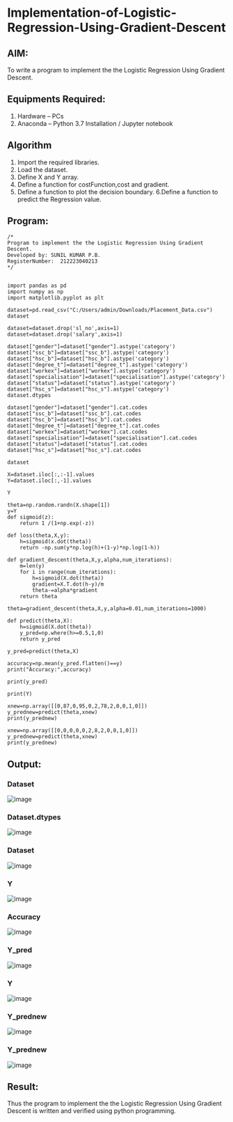 # Implementation-of-Logistic-Regression-Using-Gradient-Descent

## AIM:
To write a program to implement the the Logistic Regression Using Gradient Descent.

## Equipments Required:
1. Hardware – PCs
2. Anaconda – Python 3.7 Installation / Jupyter notebook

## Algorithm
1. Import the required libraries.
2. Load the dataset.
3. Define X and Y array.
4. Define a function for costFunction,cost and gradient.
5. Define a function to plot the decision boundary. 6.Define a function to predict the 
   Regression value.

## Program:
```
/*
Program to implement the the Logistic Regression Using Gradient Descent.
Developed by: SUNIL KUMAR P.B.
RegisterNumber:  212223040213
*/


import pandas as pd
import numpy as np
import matplotlib.pyplot as plt

dataset=pd.read_csv("C:/Users/admin/Downloads/Placement_Data.csv")
dataset

dataset=dataset.drop('sl_no',axis=1)
dataset=dataset.drop('salary',axis=1)

dataset["gender"]=dataset["gender"].astype('category')
dataset["ssc_b"]=dataset["ssc_b"].astype('category')
dataset["hsc_b"]=dataset["hsc_b"].astype('category')
dataset["degree_t"]=dataset["degree_t"].astype('category')
dataset["workex"]=dataset["workex"].astype('category')
dataset["specialisation"]=dataset["specialisation"].astype('category')
dataset["status"]=dataset["status"].astype('category')
dataset["hsc_s"]=dataset["hsc_s"].astype('category')
dataset.dtypes

dataset["gender"]=dataset["gender"].cat.codes
dataset["ssc_b"]=dataset["ssc_b"].cat.codes
dataset["hsc_b"]=dataset["hsc_b"].cat.codes
dataset["degree_t"]=dataset["degree_t"].cat.codes
dataset["workex"]=dataset["workex"].cat.codes
dataset["specialisation"]=dataset["specialisation"].cat.codes
dataset["status"]=dataset["status"].cat.codes
dataset["hsc_s"]=dataset["hsc_s"].cat.codes

dataset

X=dataset.iloc[:,:-1].values
Y=dataset.iloc[:,-1].values

Y

theta=np.random.randn(X.shape[1])
y=Y
def sigmoid(z):
    return 1 /(1+np.exp(-z))

def loss(theta,X,y):
    h=sigmoid(x.dot(theta))
    return -np.sum(y*np.log(h)+(1-y)*np.log(1-h))

def gradient_descent(theta,X,y,alpha,num_iterations):
    m=len(y)
    for i in range(num_iterations):
        h=sigmoid(X.dot(theta))
        gradient=X.T.dot(h-y)/m
        theta-=alpha*gradient
    return theta

theta=gradient_descent(theta,X,y,alpha=0.01,num_iterations=1000)

def predict(theta,X):
    h=sigmoid(X.dot(theta))
    y_pred=np.where(h>=0.5,1,0)
    return y_pred 

y_pred=predict(theta,X)

accuracy=np.mean(y_pred.flatten()==y)
print("Accuracy:",accuracy)

print(y_pred)

print(Y)

xnew=np.array([[0,87,0,95,0,2,78,2,0,0,1,0]])
y_prednew=predict(theta,xnew)
print(y_prednew)

xnew=np.array([[0,0,0,0,0,2,8,2,0,0,1,0]])
y_prednew=predict(theta,xnew)
print(y_prednew)
```



## Output:
### Dataset
![image](https://github.com/user-attachments/assets/0a69f4fd-78f6-4a12-b28e-5492bf41f90c)
### Dataset.dtypes
![image](https://github.com/user-attachments/assets/132b7635-1494-46b4-b3d1-8dba39776200)
### Dataset
![image](https://github.com/user-attachments/assets/a5ff9b2b-ceb5-4163-9ec1-2df7b341d50a)
### Y
![image](https://github.com/user-attachments/assets/4893b56d-007a-42d3-922a-3482e82fec0c)
### Accuracy
![image](https://github.com/user-attachments/assets/d785e48a-caba-4196-b0e9-7049f75b19a4)
### Y_pred
![image](https://github.com/user-attachments/assets/6922b97e-c712-443a-8a62-a41875385485)
### Y
![image](https://github.com/user-attachments/assets/6e9361b6-7615-4f6c-97b5-210a8a7d1790)
### Y_prednew
![image](https://github.com/user-attachments/assets/ca9e27a5-4147-4459-8fa4-6097bded994f)
### Y_prednew
![image](https://github.com/user-attachments/assets/b243668c-5103-4f5d-a0aa-3f78d71f076b)



## Result:
Thus the program to implement the the Logistic Regression Using Gradient Descent is written and verified using python programming.
